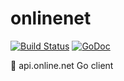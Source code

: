 # onlinenet
[![Build Status](https://travis-ci.org/moul/onlinenet.svg)](https://travis-ci.org/moul/onlinenet)
[![GoDoc](https://godoc.org/github.com/moul/onlinenet?status.svg)](https://godoc.org/github.com/moul/onlinenet)

:wrench: api.online.net Go client
